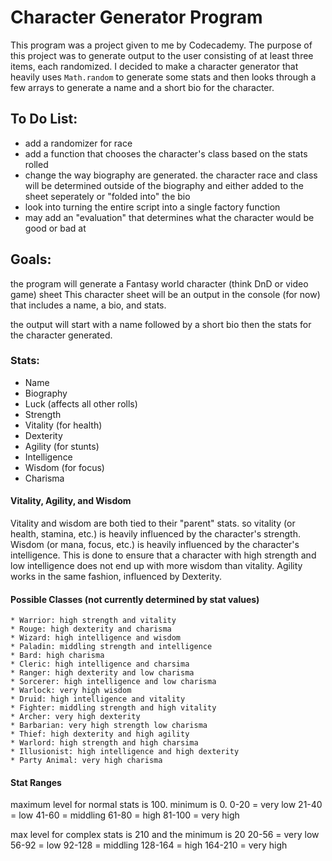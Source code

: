 # Character Generator Program
This program was a project given to me by Codecademy. The purpose of this project was to generate output to the user consisting of at least three items, each randomized. I decided to make a character generator that heavily uses `Math.random` to generate some stats and then looks through a few arrays to generate a name and a short bio for the character.

## To Do List:
  * add a randomizer for race
  * add a function that chooses the character's class based on the stats rolled
  * change the way biography are generated. the character race and class will be determined outside of the biography and either added to the sheet seperately or "folded into" the bio
  * look into turning the entire script into a single factory function
  * may add an "evaluation" that determines what the character would be good or bad at


## Goals:
the program will generate a Fantasy world character (think DnD or video game) sheet
This character sheet will be an output in the console (for now) that includes a name, a bio, and stats.

the output will start with a name followed by a short bio then the stats for the character generated.

### Stats:
  * Name
  * Biography
  * Luck (affects all other rolls)
  * Strength
  * Vitality (for health)
  * Dexterity
  * Agility (for stunts)
  * Intelligence
  * Wisdom (for focus)
  * Charisma

  #### Vitality, Agility, and Wisdom
  Vitality and wisdom are both tied to their "parent" stats. so vitality (or health, stamina, etc.) is heavily influenced by the character's strength. Wisdom (or mana, focus, etc.) is heavily influenced by the character's intelligence. This is done to ensure that a character with high strength and low intelligence does not end up with more wisdom than vitality. Agility works in the same fashion, influenced by Dexterity.

  #### Possible Classes (not currently determined by stat values)
    * Warrior: high strength and vitality
    * Rouge: high dexterity and charisma
    * Wizard: high intelligence and wisdom
    * Paladin: middling strength and intelligence
    * Bard: high charisma
    * Cleric: high intelligence and charsima
    * Ranger: high dexterity and low charisma
    * Sorcerer: high intelligence and low charisma
    * Warlock: very high wisdom
    * Druid: high intelligence and vitality
    * Fighter: middling strength and high vitality
    * Archer: very high dexterity
    * Barbarian: very high strength low charisma
    * Thief: high dexterity and high agility
    * Warlord: high strength and high charsima
    * Illusionist: high intelligence and high dexterity
    * Party Animal: very high charisma

#### Stat Ranges
  maximum level for normal stats is 100. minimum is 0.
  0-20 = very low
  21-40 = low
  41-60 = middling
  61-80 = high
  81-100 = very high

  max level for complex stats is 210 and the minimum is 20
  20-56 = very low
  56-92 = low
  92-128 = middling
  128-164 = high
  164-210 = very high